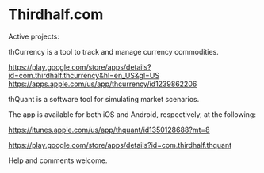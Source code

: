# Thirdhalf.com


Active projects:


thCurrency is a tool to track and manage currency commodities.

https://play.google.com/store/apps/details?id=com.thirdhalf.thcurrency&hl=en_US&gl=US
https://apps.apple.com/us/app/thcurrency/id1239862206

thQuant is a software tool for simulating market scenarios.

The app is available for both iOS and Android, respectively, at the following:

https://itunes.apple.com/us/app/thquant/id1350128688?mt=8

https://play.google.com/store/apps/details?id=com.thirdhalf.thquant

Help and comments welcome.   




